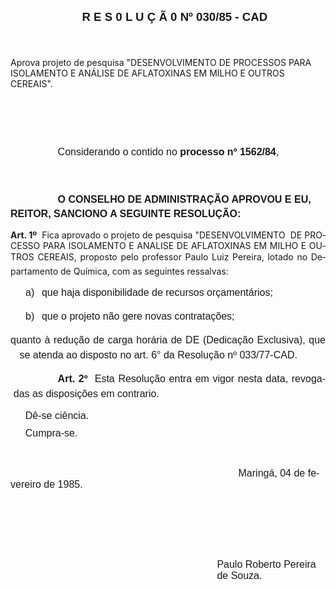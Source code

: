 <body lang=PT-BR style='tab-interval:35.4pt'>

<div class=Section1>

<p class=MsoNormal align=center style='margin-top:0cm;margin-right:0cm;
margin-bottom:39.6pt;margin-left:16.2pt;text-align:center;tab-stops:185.4pt'><b><span
style='font-size:14.0pt;mso-bidi-font-size:10.0pt;font-family:Arial'>R E S 0 L
U Ç Ã 0 Nº 030/85 - CAD<o:p></o:p></span></b></p>

<p class=MsoBodyTextIndent>Aprova projeto de pesquisa &quot;DESENVOLVIMENTO DE
PROCESSOS PARA ISOLAMENTO E ANÁLISE DE AFLATOXINAS EM MILHO E OUTROS
CEREAIS&quot;.</p>

<p class=MsoNormal style='line-height:17.4pt'><span style='font-size:12.0pt;
mso-bidi-font-size:10.0pt;font-family:Arial'><![if !supportEmptyParas]>&nbsp;<![endif]><o:p></o:p></span></p>

<p class=MsoNormal style='line-height:17.4pt'><span style='font-size:12.0pt;
mso-bidi-font-size:10.0pt;font-family:Arial'><![if !supportEmptyParas]>&nbsp;<![endif]><o:p></o:p></span></p>

<p class=MsoNormal style='margin-left:19.8pt;text-indent:36.9pt;line-height:
19.2pt'><span style='font-size:12.0pt;mso-bidi-font-size:10.0pt;font-family:
Arial'>Considerando o contido no <b>processo nº 1562/84</b>,<o:p></o:p></span></p>

<p class=MsoNormal style='line-height:17.4pt'><span style='font-size:12.0pt;
mso-bidi-font-size:10.0pt;font-family:Arial'><![if !supportEmptyParas]>&nbsp;<![endif]><o:p></o:p></span></p>

<p class=MsoNormal style='text-indent:2.0cm;line-height:17.4pt'><b><span
style='font-size:12.0pt;mso-bidi-font-size:10.0pt;font-family:Arial'>O CONSELHO
DE ADMINISTRAÇÃO APROVOU E EU, REITOR, SANCIONO A SEGUINTE RESOLUÇÃO:<o:p></o:p></span></b></p>

<p class=MsoBodyTextIndent2 style='text-align:justify'><b>Art. 1º</b><span
style="mso-spacerun: yes">  </span>Fica aprovado o projeto de pesquisa
&quot;DESENVOL­VIMENTO<span style="mso-spacerun: yes">  </span>DE PROCESSO PARA
ISOLAMENTO E ANALISE DE AFLATOXINAS EM MILHO E OUTROS CEREAIS, proposto pelo
professor Paulo Luiz Pereira, lotado no Departamento de Química, com as
seguintes ressalvas:</p>

<p class=MsoNormal style='margin-left:36.0pt;text-align:justify;text-indent:
-18.0pt;line-height:18.0pt;mso-list:l0 level1 lfo1;tab-stops:list 36.0pt'><![if !supportLists]><span
style='font-size:12.0pt;mso-bidi-font-size:10.0pt;font-family:Arial'>a)<span
style='font:7.0pt "Times New Roman"'>&nbsp;&nbsp;&nbsp;&nbsp; </span></span><![endif]><span
style='font-size:12.0pt;mso-bidi-font-size:10.0pt;font-family:Arial'>que haja
disponibilidade de recursos orçamentários;<o:p></o:p></span></p>

<p class=MsoNormal style='margin-left:36.0pt;text-align:justify;text-indent:
-18.0pt;line-height:18.0pt;mso-list:l0 level1 lfo1;tab-stops:list 36.0pt'><![if !supportLists]><span
style='font-size:12.0pt;mso-bidi-font-size:10.0pt;font-family:Arial'>b)<span
style='font:7.0pt "Times New Roman"'>&nbsp;&nbsp;&nbsp;&nbsp; </span></span><![endif]><span
style='font-size:12.0pt;mso-bidi-font-size:10.0pt;font-family:Arial'>que o
projeto não gere novas contratações;<o:p></o:p></span></p>

<p class=MsoNormal style='margin-left:10.8pt;text-align:justify;text-indent:
-10.8pt;line-height:18.0pt'><span style='font-size:12.0pt;mso-bidi-font-size:
10.0pt;font-family:Arial'>quanto à redução de carga horária de DE (Dedicação
Exclusiva), que se atenda ao disposto no art. 6° da Resolução nº 033/77-CAD.<o:p></o:p></span></p>

<p class=MsoNormal style='margin-left:3.6pt;text-align:justify;text-indent:
53.1pt;line-height:18.0pt'><b><span style='font-size:12.0pt;mso-bidi-font-size:
10.0pt;font-family:Arial'>Art. 2º</span></b><span style='font-size:12.0pt;
mso-bidi-font-size:10.0pt;font-family:Arial'><span style="mso-spacerun: yes"> 
</span>Esta Resolução entra em vigor nesta data, revogadas as disposições em
contrario.<o:p></o:p></span></p>

<p class=MsoNormal style='margin-top:0cm;margin-right:266.5pt;margin-bottom:
7.2pt;margin-left:17.85pt;text-align:justify'><span style='font-size:12.0pt;
mso-bidi-font-size:10.0pt;font-family:Arial'>Dê-se ciência. <o:p></o:p></span></p>

<p class=MsoNormal style='margin-top:0cm;margin-right:266.5pt;margin-bottom:
7.2pt;margin-left:17.85pt;text-align:justify'><span style='font-size:12.0pt;
mso-bidi-font-size:10.0pt;font-family:Arial'>Cumpra-se.<o:p></o:p></span></p>

<p class=MsoNormal style='text-align:justify'><span style='font-size:12.0pt;
mso-bidi-font-size:10.0pt;font-family:Arial'><![if !supportEmptyParas]>&nbsp;<![endif]><o:p></o:p></span></p>

<p class=MsoNormal><span style='font-size:12.0pt;mso-bidi-font-size:10.0pt;
font-family:Arial'><span style='mso-tab-count:7'>                                                                                  </span>Maringá,
04 de fevereiro de 1985.<o:p></o:p></span></p>

<p class=MsoNormal><span style='font-size:12.0pt;mso-bidi-font-size:10.0pt;
font-family:Arial'><![if !supportEmptyParas]>&nbsp;<![endif]><o:p></o:p></span></p>

<p class=MsoNormal><span style='font-size:12.0pt;mso-bidi-font-size:10.0pt;
font-family:Arial'><span style='mso-tab-count:7'>                                                                                  </span><o:p></o:p></span></p>

<p class=MsoNormal><span style='font-size:12.0pt;mso-bidi-font-size:10.0pt;
font-family:Arial'><![if !supportEmptyParas]>&nbsp;<![endif]><o:p></o:p></span></p>

<p class=MsoNormal style='margin-left:247.8pt'><span style='font-size:12.0pt;
mso-bidi-font-size:10.0pt;font-family:Arial'>Paulo Roberto Pereira de Souza.<o:p></o:p></span></p>

</div>

</body>
